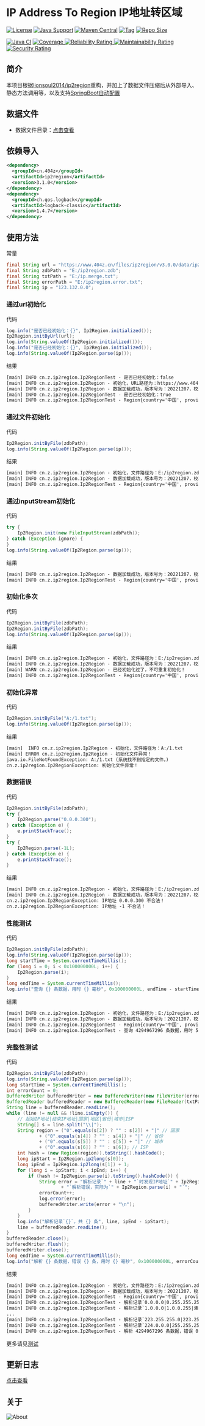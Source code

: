 # IP Address To Region IP地址转区域

[![License](https://img.shields.io/github/license/ALI1416/ip2region?label=License)](https://www.apache.org/licenses/LICENSE-2.0.txt)
[![Java Support](https://img.shields.io/badge/Java-8+-green)](https://openjdk.org/)
[![Maven Central](https://img.shields.io/maven-central/v/cn.404z/ip2region?label=Maven%20Central)](https://mvnrepository.com/artifact/cn.404z/ip2region)
[![Tag](https://img.shields.io/github/v/tag/ALI1416/ip2region?label=Tag)](https://github.com/ALI1416/ip2region/tags)
[![Repo Size](https://img.shields.io/github/repo-size/ALI1416/ip2region?label=Repo%20Size&color=success)](https://github.com/ALI1416/ip2region/archive/refs/heads/master.zip)

[![Java CI](https://github.com/ALI1416/ip2region/actions/workflows/ci.yml/badge.svg)](https://github.com/ALI1416/ip2region/actions/workflows/ci.yml)
[![Coverage](https://sonarcloud.io/api/project_badges/measure?project=ALI1416_ip2region&metric=coverage)
![Reliability Rating](https://sonarcloud.io/api/project_badges/measure?project=ALI1416_ip2region&metric=reliability_rating)
![Maintainability Rating](https://sonarcloud.io/api/project_badges/measure?project=ALI1416_ip2region&metric=sqale_rating)
![Security Rating](https://sonarcloud.io/api/project_badges/measure?project=ALI1416_ip2region&metric=security_rating)](https://sonarcloud.io/summary/new_code?id=ALI1416_ip2region)

## 简介

本项目根据[lionsoul2014/ip2region](https://github.com/lionsoul2014/ip2region)重构，并加上了数据文件压缩后从外部导入、静态方法调用等，以及支持[SpringBoot自动配置](https://github.com/ALI1416/ip2region-spring-boot-autoconfigure)

## 数据文件

- 数据文件目录：[点击查看](./data)

## 依赖导入

```xml
<dependency>
  <groupId>cn.404z</groupId>
  <artifactId>ip2region</artifactId>
  <version>3.1.0</version>
</dependency>
<dependency>
  <groupId>ch.qos.logback</groupId>
  <artifactId>logback-classic</artifactId>
  <version>1.4.7</version>
</dependency>
```

## 使用方法

常量

```java
final String url = "https://www.404z.cn/files/ip2region/v3.0.0/data/ip2region.zdb";
final String zdbPath = "E:/ip2region.zdb";
final String txtPath = "E:/ip.merge.txt";
final String errorPath = "E:/ip2region.error.txt";
final String ip = "123.132.0.0";
```

### 通过url初始化

代码

```java
log.info("是否已经初始化：{}", Ip2Region.initialized());
Ip2Region.initByUrl(url);
log.info(String.valueOf(Ip2Region.initialized()));
log.info("是否已经初始化：{}", Ip2Region.initialized());
log.info(String.valueOf(Ip2Region.parse(ip)));
```

结果

```txt
[main] INFO cn.z.ip2region.Ip2RegionTest - 是否已经初始化：false
[main] INFO cn.z.ip2region.Ip2Region - 初始化，URL路径为：https://www.404z.cn/files/ip2region/v3.0.0/data/ip2region.zdb
[main] INFO cn.z.ip2region.Ip2Region - 数据加载成功，版本号为：20221207，校验码为：68EDD841
[main] INFO cn.z.ip2region.Ip2RegionTest - 是否已经初始化：true
[main] INFO cn.z.ip2region.Ip2RegionTest - Region{country='中国', province='山东省', city='济宁市', isp='联通'}
```

### 通过文件初始化

代码

```java
Ip2Region.initByFile(zdbPath);
log.info(String.valueOf(Ip2Region.parse(ip)));
```

结果

```txt
[main] INFO cn.z.ip2region.Ip2Region - 初始化，文件路径为：E:/ip2region.zdb
[main] INFO cn.z.ip2region.Ip2Region - 数据加载成功，版本号为：20221207，校验码为：68EDD841
[main] INFO cn.z.ip2region.Ip2RegionTest - Region{country='中国', province='山东省', city='济宁市', isp='联通'}
```

### 通过inputStream初始化

代码

```java
try {
    Ip2Region.init(new FileInputStream(zdbPath));
} catch (Exception ignore) {
}
log.info(String.valueOf(Ip2Region.parse(ip)));
```

结果

```txt
[main] INFO cn.z.ip2region.Ip2Region - 数据加载成功，版本号为：20221207，校验码为：68EDD841
[main] INFO cn.z.ip2region.Ip2RegionTest - Region{country='中国', province='山东省', city='济宁市', isp='联通'}
```

### 初始化多次

代码

```java
Ip2Region.initByFile(zdbPath);
Ip2Region.initByFile(zdbPath);
log.info(String.valueOf(Ip2Region.parse(ip)));
```

结果

```txt
[main] INFO cn.z.ip2region.Ip2Region - 初始化，文件路径为：E:/ip2region.zdb
[main] INFO cn.z.ip2region.Ip2Region - 数据加载成功，版本号为：20221207，校验码为：68EDD841
[main] WARN cn.z.ip2region.Ip2Region - 已经初始化过了，不可重复初始化！
[main] INFO cn.z.ip2region.Ip2RegionTest - Region{country='中国', province='山东省', city='济宁市', isp='联通'}
```

### 初始化异常

代码

```java
Ip2Region.initByFile("A:/1.txt");
log.info(String.valueOf(Ip2Region.parse(ip)));
```

结果

```txt
[main]  INFO cn.z.ip2region.Ip2Region - 初始化，文件路径为：A:/1.txt
[main] ERROR cn.z.ip2region.Ip2Region - 初始化文件异常！
java.io.FileNotFoundException: A:/1.txt (系统找不到指定的文件。)
cn.z.ip2region.Ip2RegionException: 初始化文件异常！
```

### 数据错误

代码

```java
Ip2Region.initByFile(zdbPath);
try {
    Ip2Region.parse("0.0.0.300");
} catch (Exception e) {
    e.printStackTrace();
}
try {
    Ip2Region.parse(-1L);
} catch (Exception e) {
    e.printStackTrace();
}
```

结果

```txt
[main] INFO cn.z.ip2region.Ip2Region - 初始化，文件路径为：E:/ip2region.zdb
[main] INFO cn.z.ip2region.Ip2Region - 数据加载成功，版本号为：20221207，校验码为：68EDD841
cn.z.ip2region.Ip2RegionException: IP地址 0.0.0.300 不合法！
cn.z.ip2region.Ip2RegionException: IP地址 -1 不合法！
```

### 性能测试

代码

```java
Ip2Region.initByFile(zdbPath);
log.info(String.valueOf(Ip2Region.parse(ip)));
long startTime = System.currentTimeMillis();
for (long i = 0; i < 0x100000000L; i++) {
    Ip2Region.parse(i);
}
long endTime = System.currentTimeMillis();
log.info("查询 {} 条数据，用时 {} 毫秒", 0x100000000L, endTime - startTime);
```

结果

```txt
[main] INFO cn.z.ip2region.Ip2Region - 初始化，文件路径为：E:/ip2region.zdb
[main] INFO cn.z.ip2region.Ip2Region - 数据加载成功，版本号为：20221207，校验码为：68EDD841
[main] INFO cn.z.ip2region.Ip2RegionTest - Region{country='中国', province='山东省', city='济宁市', isp='联通'}
[main] INFO cn.z.ip2region.Ip2RegionTest - 查询 4294967296 条数据，用时 562161 毫秒
```

### 完整性测试

代码

```java
Ip2Region.initByFile(zdbPath);
log.info(String.valueOf(Ip2Region.parse(ip)));
long startTime = System.currentTimeMillis();
int errorCount = 0;
BufferedWriter bufferedWriter = new BufferedWriter(new FileWriter(errorPath));
BufferedReader bufferedReader = new BufferedReader(new FileReader(txtPath));
String line = bufferedReader.readLine();
while (line != null && !line.isEmpty()) {
    // 起始IP地址|结束IP地址|国家|地区|省份|城市|ISP
    String[] s = line.split("\\|");
    String region = ("0".equals(s[2]) ? "" : s[2]) + "|" // 国家
            + ("0".equals(s[4]) ? "" : s[4]) + "|" // 省份
            + ("0".equals(s[5]) ? "" : s[5]) + "|" // 城市
            + ("0".equals(s[6]) ? "" : s[6]); // ISP
    int hash = (new Region(region)).toString().hashCode();
    long ipStart = Ip2Region.ip2long(s[0]);
    long ipEnd = Ip2Region.ip2long(s[1]) + 1;
    for (long i = ipStart; i < ipEnd; i++) {
        if (hash != Ip2Region.parse(i).toString().hashCode()) {
            String error = "解析记录`" + line + "`时发现IP地址`" + Ip2Region.long2ip(i) //
                    + "`解析错误，实际为`" + Ip2Region.parse(i) + "`";
            errorCount++;
            log.error(error);
            bufferedWriter.write(error + "\n");
        }
    }
    log.info("解析记录`{}`，共 {} 条", line, ipEnd - ipStart);
    line = bufferedReader.readLine();
}
bufferedReader.close();
bufferedWriter.flush();
bufferedWriter.close();
long endTime = System.currentTimeMillis();
log.info("解析 {} 条数据，错误 {} 条，用时 {} 毫秒", 0x100000000L, errorCount, endTime - startTime);
```

结果

```txt
[main] INFO cn.z.ip2region.Ip2Region - 初始化，文件路径为：E:/ip2region.zdb
[main] INFO cn.z.ip2region.Ip2Region - 数据加载成功，版本号为：20221207，校验码为：68EDD841
[main] INFO cn.z.ip2region.Ip2RegionTest - Region{country='中国', province='山东省', city='济宁市', isp='联通'}
[main] INFO cn.z.ip2region.Ip2RegionTest - 解析记录`0.0.0.0|0.255.255.255|0|0|0|内网IP|内网IP`，共 16777216 条
[main] INFO cn.z.ip2region.Ip2RegionTest - 解析记录`1.0.0.0|1.0.0.255|澳大利亚|0|0|0|0`，共 256 条
...
[main] INFO cn.z.ip2region.Ip2RegionTest - 解析记录`223.255.255.0|223.255.255.255|澳大利亚|0|0|0|0`，共 256 条
[main] INFO cn.z.ip2region.Ip2RegionTest - 解析记录`224.0.0.0|255.255.255.255|0|0|0|内网IP|内网IP`，共 536870912 条
[main] INFO cn.z.ip2region.Ip2RegionTest - 解析 4294967296 条数据，错误 0 条，用时 869132 毫秒
```

更多请见[测试](./src/test)

## 更新日志

[点击查看](./CHANGELOG.md)

## 关于

<object data="https://404z.cn/images/about.svg" style="max-width:100%;">
  <picture>
    <source media="(prefers-color-scheme: dark)" srcset="https://404z.cn/images/about.dark.svg">
    <img alt="About" src="https://404z.cn/images/about.light.svg">
  </picture>
</object>

